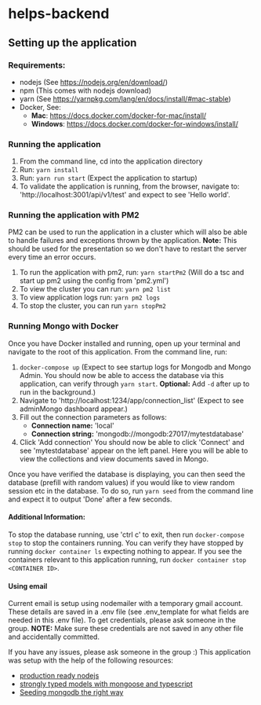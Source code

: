 # helps-backend
## Setting up the application
### Requirements:
- nodejs (See https://nodejs.org/en/download/)
- npm (This comes with nodejs download)
- yarn (See https://yarnpkg.com/lang/en/docs/install/#mac-stable)
- Docker, See:
    - __Mac__: https://docs.docker.com/docker-for-mac/install/
    - __Windows__: https://docs.docker.com/docker-for-windows/install/


### Running the application
1. From the command line, cd into the application directory 
2. Run: `yarn install`
3. Run: `yarn run start` (Expect the application to startup)
4. To validate the application is running, from the browser, navigate to: 'http://localhost:3001/api/v1/test' and expect to see 'Hello world'.

### Running the application with PM2
PM2 can be used to run the application in a cluster which will also be able to handle failures and exceptions thrown by the application. __Note:__ This should be used for the presentation so we don't have to restart the server every time an error occurs.

1. To run the application with pm2, run: `yarn startPm2` (Will do a tsc and start up pm2 using the config from 'pm2.yml')
2. To view the cluster you can run: `yarn pm2 list`
3. To view application logs run: `yarn pm2 logs`
4. To stop the cluster, you can run `yarn stopPm2`


### Running Mongo with Docker
Once you have Docker installed and running, open up your terminal and navigate to the root of this application.
From the command line, run:
1. `docker-compose up` (Expect to see startup logs for Mongodb and Mongo Admin. You should now be able to access the database via this application, can verify through `yarn start`. __Optional:__ Add `-d` after up to run in the background.)
2. Navigate to 'http://localhost:1234/app/connection_list' (Expect to see adminMongo dashboard appear.)
3. Fill out the connection parameters as follows:
    - __Connection name:__ 'local'
    - __Connection string:__ 'mongodb://mongodb:27017/mytestdatabase'
4. Click 'Add connection'
You should now be able to click 'Connect' and see 'mytestdatabase' appear on the left panel. Here you will be able to view the collections and view documents saved in Mongo.


Once you have verified the database is displaying, you can then seed the database (prefill with random values) if you would like to view random session etc in the database. To do so, run `yarn seed` from the command line and expect it to output 'Done' after a few seconds.

#### Additional Information:
To stop the database running, use 'ctrl c' to exit, then run `docker-compose stop` to stop the containers running.
You can verify they have stopped by running `docker container ls` expecting nothing to appear. If you see the containers relevant to this application running, run `docker container stop <CONTAINER ID>`.


#### Using email
Current email is setup using nodemailer with a temporary gmail account. These details are saved in a .env file (see .env_template for what fields are needed in this .env file). To get credentials,
please ask someone in the group. __NOTE:__ Make sure these credentials are not saved in any other file and accidentally committed.

If you have any issues, please ask someone in the group :)
This application was setup with the help of the following resources:
- [production ready nodejs](https://itnext.io/production-ready-node-js-rest-apis-setup-using-typescript-postgresql-and-redis-a9525871407)
- [strongly typed models with mongoose and typescript](https://medium.com/@tomanagle/strongly-typed-models-with-mongoose-and-typescript-7bc2f7197722)
- [Seeding mongodb the right way](https://medium.com/@pkosiec/seeding-mongodb-database-the-right-way-32a8a0e75490)